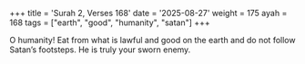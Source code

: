 +++
title = 'Surah 2, Verses 168'
date = '2025-08-27'
weight = 175
ayah = 168
tags = ["earth", "good", "humanity", "satan"]
+++

O humanity! Eat from what is lawful and good on the earth and do not follow Satan’s footsteps. He is truly your sworn enemy.